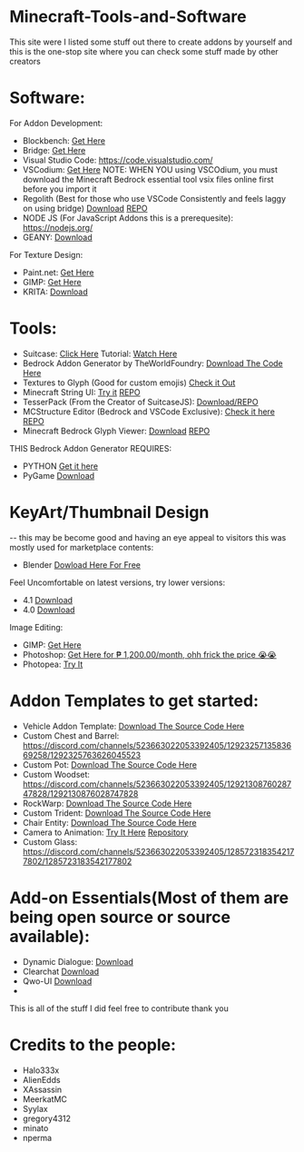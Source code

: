 # Minecraft-Tools-and-Software
This site were I listed some stuff out there to create addons by yourself and this is the one-stop site where you can check some stuff made by other creators


# Software:

For Addon Development:
- Blockbench: [Get Here](https://blockbench.net/)
- Bridge: [Get Here](https://https://bridge-core.app/)
- Visual Studio Code: https://code.visualstudio.com/
- VSCodium: [Get Here](https://vscodium.com/)
NOTE: WHEN YOU using VSCOdium, you must download the Minecraft Bedrock essential tool vsix files online first before you import it 
- Regolith (Best for those who use VSCode Consistently and feels laggy on using bridge) [Download](https://regolith-docs.readthedocs.io/en/latest/) [REPO](https://github.com/Bedrock-OSS/regolith)
- NODE JS (For JavaScript Addons this is a prerequesite): https://nodejs.org/
- GEANY: [Download](https://www.geany.org/)

For Texture Design:
- Paint.net: [Get Here](https://getpaint.net/)
- GIMP: [Get Here](https://www.gimp.org/)
- KRITA: [Download](https://krita.org/en/)


# Tools:
- Suitcase: [Click Here](https://github.com/TBroz15/SuitcaseJS) Tutorial: [Watch Here](https://www.youtube.com/watch?v=Kaec1YmYWrk)
- Bedrock Addon Generator by TheWorldFoundry: [Download The Code Here](https://github.com/abrightmoore/Bedrock-AddOn-Generator)
- Textures to Glyph (Good for custom emojis) [Check it Out](https://minato.beyondbedrock.org/web-apps/textures-to-glyph)
- Minecraft String UI: [Try it](https://gregory4312.github.io/Minecraft-String-Formatter/) [REPO](https://github.com/gregory4312/Minecraft-String-Formatter)
- TesserPack (From the Creator of SuitcaseJS): [Download/REPO](https://github.com/TBroz15/TesserPack)
- MCStructure Editor (Bedrock and VSCode Exclusive): [Check it here](https://marketplace.visualstudio.com/items?itemName=jeanmajid.mcstructure-editor) [REPO](https://github.com/jeanmajid/VSCE-mcStructure-editor)
- Minecraft Bedrock Glyph Viewer: [Download](https://marketplace.visualstudio.com/items?itemName=Nicita3.minecraft-bedrock-glyph-viewer) [REPO](https://marketplace.visualstudio.com/items?itemName=Nicita3.minecraft-bedrock-glyph-viewer)

THIS Bedrock Addon Generator REQUIRES:
- PYTHON [Get it here](https://www.python.org/)
- PyGame [Download](https://www.pygame.org/news)

# KeyArt/Thumbnail Design
-- this may be become good and having an eye appeal to visitors this was mostly used for marketplace contents:
- Blender [Dowload Here For Free](https://www.blender.org/)

Feel Uncomfortable on latest versions, try lower versions:
- 4.1 [Download](https://www.blender.org/download/releases/4-1/)
- 4.0 [Download](https://www.blender.org/download/releases/4-0/)

Image Editing:
- GIMP: [Get Here](https://www.gimp.org/)
- Photoshop: [Get Here for ₱ 1,200.00/month, ohh frick the price 😭😭](https://www.adobe.com/ph_en/products/photoshop.html)
- Photopea: [Try It](https://www.photopea.com/)


# Addon Templates to get started:
- Vehicle Addon Template: [Download The Source Code Here](https://github.com/RMPlaysMCYT/Minecraft-Bedrock-Vehicle-Template/)
- Custom Chest and Barrel: https://discord.com/channels/523663022053392405/1292325713583669258/1292325763626045523
- Custom Pot: [Download The Source Code Here](https://github.com/MeerkatMC/mkt-custom-pot)
- Custom Woodset: https://discord.com/channels/523663022053392405/1292130876028747828/1292130876028747828
- RockWarp: [Download The Source Code Here](https://github.com/syylaxx/RockWrap/)
- Custom Trident: [Download The Source Code Here](https://github.com/Alien-Edds/Custom-Trident)
- Chair Entity: [Download The Source Code Here](https://github.com/Assassin1065/Chair-entity-template/tree/main)
- Camera to Animation:  [Try It Here](https://rey-debida.github.io/mcanim-to-cam/) [Repository](https://github.com/rey-debida/mcanim-to-cam?tab=readme-ov-file)
- Custom Glass: https://discord.com/channels/523663022053392405/1285723183542177802/1285723183542177802

# Add-on Essentials(Most of them are being open source or source available):
- Dynamic Dialogue: [Download](https://github.com/nperma/DynamicDialogV2)
- Clearchat [Download](https://github.com/nperma/Clearchat-Addon)
- Qwo-UI [Download](https://github.com/nperma/Qwo-UI)
- 

This is all of the stuff I did feel free to contribute thank you

# Credits to the people:
- Halo333x
- AlienEdds
- XAssassin
- MeerkatMC
- Syylax
- gregory4312
- minato
- nperma
